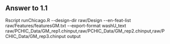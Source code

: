 ## Answer to 1.1 ##

Rscript runChicago.R --design-dir raw/Design --en-feat-list raw/Features/featuresGM.txt --export-format washU_text raw/PCHIC_Data/GM_rep1.chinput,raw/PCHIC_Data/GM_rep2.chinput,raw/PCHIC_Data/GM_rep3.chinput output